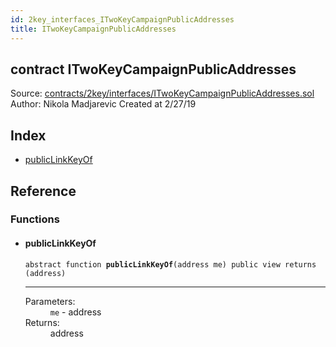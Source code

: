 ```yaml
---
id: 2key_interfaces_ITwoKeyCampaignPublicAddresses
title: ITwoKeyCampaignPublicAddresses
---
```


<div class="contract-doc"><div class="contract"><h2 class="contract-header"><span class="contract-kind">contract</span> ITwoKeyCampaignPublicAddresses</h2><div class="source">Source: <a href="https://github.com/2keynet/web3-alpha/blob/v0.0.3/contracts/2key/interfaces/ITwoKeyCampaignPublicAddresses.sol" target="_blank">contracts/2key/interfaces/ITwoKeyCampaignPublicAddresses.sol</a></div><div class="author">Author: Nikola Madjarevic Created at 2/27/19</div></div><div class="index"><h2>Index</h2><ul><li><a href="2key_interfaces_ITwoKeyCampaignPublicAddresses.html#publicLinkKeyOf">publicLinkKeyOf</a></li></ul></div><div class="reference"><h2>Reference</h2><div class="functions"><h3>Functions</h3><ul><li><div class="item function"><span id="publicLinkKeyOf" class="anchor-marker"></span><h4 class="name">publicLinkKeyOf</h4><div class="body"><code class="signature"><span>abstract </span>function <strong>publicLinkKeyOf</strong><span>(address me) </span><span>public </span><span>view </span><span>returns  (address) </span></code><hr/><dl><dt><span class="label-parameters">Parameters:</span></dt><dd><div><code>me</code> - address</div></dd><dt><span class="label-return">Returns:</span></dt><dd>address</dd></dl></div></div></li></ul></div></div></div>
